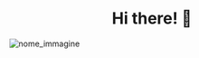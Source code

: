 <h1 align='center'>Hi there! 👋</h1>



![nome_immagine](https://cdn.bestmovie.it/wp-content/uploads/2022/12/the-matrix.jpg)


